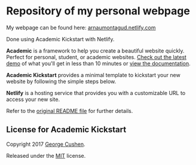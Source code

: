 # Repository of my personal webpage

My webpage can be found here: [arnaumontagud.netlify.com](https://arnaumontagud.netlify.com/)

Done using Academic Kickstart with Netlify.

**Academic** is a framework to help you create a beautiful website quickly. Perfect for personal, student, or academic websites. [Check out the latest demo](https://themes.gohugo.io/theme/academic/) of what you'll get in less than 10 minutes or [view the documentation](https://sourcethemes.com/academic/docs/).

**Academic Kickstart** provides a minimal template to kickstart your new website by following the simple steps below.

**Netlify** is a hosting service that provides you with a customizable URL to access your new site.

Refer to the [original README file](https://github.com/ArnauMontagud/academic-kickstart/blob/master/README_original.md) for further details.

## License for Academic Kickstart

Copyright 2017 [George Cushen](https://georgecushen.com).

Released under the [MIT](https://github.com/sourcethemes/academic-kickstart/blob/master/LICENSE.md) license.
